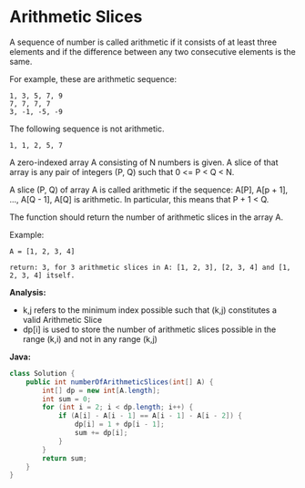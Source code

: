 # Arithmetic Slices

A sequence of number is called arithmetic if it consists of at least three elements and if the difference between any two consecutive elements is the same.

For example, these are arithmetic sequence:

    1, 3, 5, 7, 9
    7, 7, 7, 7
    3, -1, -5, -9

The following sequence is not arithmetic.

    1, 1, 2, 5, 7


A zero-indexed array A consisting of N numbers is given. A slice of that array is any pair of integers (P, Q) such that 0 <= P < Q < N.

A slice (P, Q) of array A is called arithmetic if the sequence:
A[P], A[p + 1], ..., A[Q - 1], A[Q] is arithmetic. In particular, this means that P + 1 < Q.

The function should return the number of arithmetic slices in the array A.

Example:

    A = [1, 2, 3, 4]

    return: 3, for 3 arithmetic slices in A: [1, 2, 3], [2, 3, 4] and [1, 2, 3, 4] itself.

**Analysis:**
- k,j refers to the minimum index possible such that (k,j) constitutes a valid Arithmetic Slice
- dp[i] is used to store the number of arithmetic slices possible in the range (k,i) and not in any range (k,j)

**Java:**
```java
class Solution {
    public int numberOfArithmeticSlices(int[] A) {
        int[] dp = new int[A.length];
        int sum = 0;
        for (int i = 2; i < dp.length; i++) {
            if (A[i] - A[i - 1] == A[i - 1] - A[i - 2]) {
                dp[i] = 1 + dp[i - 1];
                sum += dp[i];
            }
        }
        return sum;
    }
}
```
